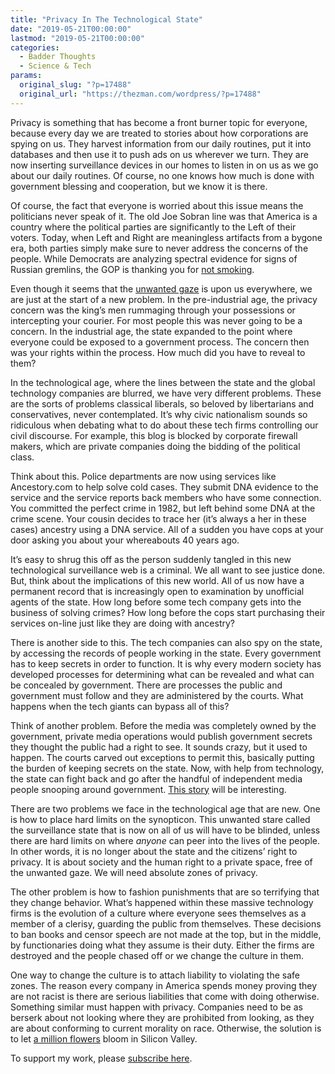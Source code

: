 ```yaml
---
title: "Privacy In The Technological State"
date: "2019-05-21T00:00:00"
lastmod: "2019-05-21T00:00:00"
categories:
  - Badder Thoughts
  - Science & Tech
params:
  original_slug: "?p=17488"
  original_url: "https://thezman.com/wordpress/?p=17488"
---
```


Privacy is something that has become a front burner topic for everyone,
because every day we are treated to stories about how corporations are
spying on us. They harvest information from our daily routines, put it
into databases and then use it to push ads on us wherever we turn. They
are now inserting surveillance devices in our homes to listen in on us
as we go about our daily routines. Of course, no one knows how much is
done with government blessing and cooperation, but we know it is there.

Of course, the fact that everyone is worried about this issue means the
politicians never speak of it. The old Joe Sobran line was that America
is a country where the political parties are significantly to the Left
of their voters. Today, when Left and Right are meaningless artifacts
from a bygone era, both parties simply make sure to never address the
concerns of the people. While Democrats are analyzing spectral evidence
for signs of Russian gremlins, the GOP is thanking you for <a
href="https://www.rollcall.com/news/congress/senate-majority-leader-mitch-mcconnell-introduces-bill-raise-federal-legal-smoking-age-21"
rel="noopener noreferrer" target="_blank">not smoking</a>.

Even though it seems that the <a
href="https://www.amazon.com/Unwanted-Gaze-Destruction-Privacy-America/dp/0679765204"
rel="noopener noreferrer" target="_blank">unwanted gaze</a> is upon us
everywhere, we are just at the start of a new problem. In the
pre-industrial age, the privacy concern was the king’s men rummaging
through your possessions or intercepting your courier. For most people
this was never going to be a concern. In the industrial age, the state
expanded to the point where everyone could be exposed to a government
process. The concern then was your rights within the process. How much
did you have to reveal to them?

In the technological age, where the lines between the state and the
global technology companies are blurred, we have very different
problems. These are the sorts of problems classical liberals, so beloved
by libertarians and conservatives, never contemplated. It’s why civic
nationalism sounds so ridiculous when debating what to do about these
tech firms controlling our civil discourse. For example, this blog is
blocked by corporate firewall makers, which are private companies doing
the bidding of the political class.

Think about this. Police departments are now using services like
Ancestory.com to help solve cold cases. They submit DNA evidence to the
service and the service reports back members who have some connection.
You committed the perfect crime in 1982, but left behind some DNA at the
crime scene. Your cousin decides to trace her (it’s always a her in
these cases) ancestry using a DNA service. All of a sudden you have cops
at your door asking you about your whereabouts 40 years ago.

It’s easy to shrug this off as the person suddenly tangled in this new
technological surveillance web is a criminal. We all want to see justice
done. But, think about the implications of this new world. All of us now
have a permanent record that is increasingly open to examination by
unofficial agents of the state. How long before some tech company gets
into the business of solving crimes? How long before the cops start
purchasing their services on-line just like they are doing with
ancestry?

There is another side to this. The tech companies can also spy on the
state, by accessing the records of people working in the state. Every
government has to keep secrets in order to function. It is why every
modern society has developed processes for determining what can be
revealed and what can be concealed by government. There are processes
the public and government must follow and they are administered by the
courts. What happens when the tech giants can bypass all of this?

Think of another problem. Before the media was completely owned by the
government, private media operations would publish government secrets
they thought the public had a right to see. It sounds crazy, but it used
to happen. The courts carved out exceptions to permit this, basically
putting the burden of keeping secrets on the state. Now, with help from
technology, the state can fight back and go after the handful of
independent media people snooping around government. <a
href="https://www.sfexaminer.com/the-city/san-francisco-police-raid-home-of-journalist-to-find-leak-in-adachi-death/"
rel="noopener noreferrer" target="_blank">This story</a> will be
interesting.

There are two problems we face in the technological age that are new.
One is how to place hard limits on the synopticon. This unwanted stare
called the surveillance state that is now on all of us will have to be
blinded, unless there are hard limits on where *anyone* can peer into
the lives of the people. In other words, it is no longer about the state
and the citizens’ right to privacy. It is about society and the human
right to a private space, free of the unwanted gaze. We will need
absolute zones of privacy.

The other problem is how to fashion punishments that are so terrifying
that they change behavior. What’s happened within these massive
technology firms is the evolution of a culture where everyone sees
themselves as a member of a clerisy, guarding the public from
themselves. These decisions to ban books and censor speech are not made
at the top, but in the middle, by functionaries doing what they assume
is their duty. Either the firms are destroyed and the people chased off
or we change the culture in them.

One way to change the culture is to attach liability to violating the
safe zones. The reason every company in America spends money proving
they are not racist is there are serious liabilities that come with
doing otherwise. Something similar must happen with privacy. Companies
need to be as berserk about not looking where they are prohibited from
looking, as they are about conforming to current morality on race.
Otherwise, the solution is to let <a
href="https://www.cnn.com/2018/04/04/us/who-is-nasim-aghdam-youtube-shooter/index.html"
rel="noopener noreferrer" target="_blank">a million flowers</a> bloom in
Silicon Valley.

To support my work, please
<a href="https://www.subscribestar.com/the-z-blog"
rel="noopener noreferrer" target="_blank">subscribe here</a>.
